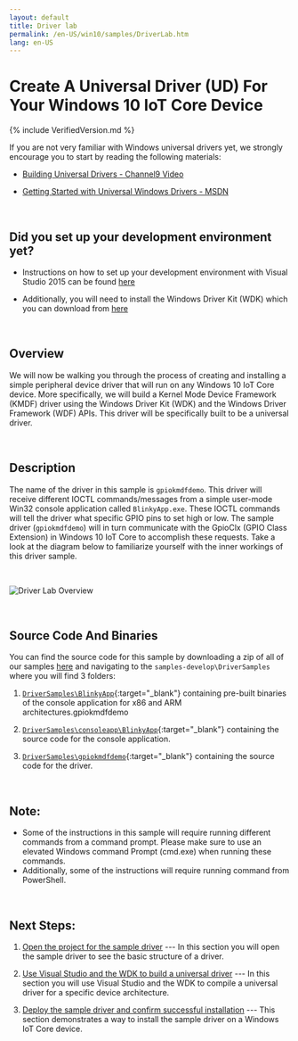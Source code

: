 ```yaml
---
layout: default
title: Driver lab
permalink: /en-US/win10/samples/DriverLab.htm
lang: en-US
---
```


# Create A Universal Driver (UD) For Your Windows 10 IoT Core Device

{% include VerifiedVersion.md %}

If you are not very familiar with Windows universal drivers yet, we strongly encourage you to start by reading the following materials:

* [Building Universal Drivers - Channel9 Video](https://channel9.msdn.com/Blogs/WinHEC/Building-a-Universal-Driver)

* [Getting Started with Universal Windows Drivers - MSDN](https://msdn.microsoft.com/en-us/library/windows/hardware/dn941241(v=vs.85).aspx)

<br/>

## Did you set up your development environment yet?

* Instructions on how to set up your development environment with Visual Studio 2015 can be found [here]({{site.baseurl}}/{{page.lang}}/win10/SetupPCRPI.htm)

* Additionally, you will need to install the Windows Driver Kit (WDK) which you can download from [here](https://msdn.microsoft.com/en-us/windows/hardware/dn913721) 

<br/>

## Overview
We will now be walking you through the process of creating and installing a simple peripheral device driver that will run on any Windows 10 IoT Core device.  More specifically, we will build a Kernel Mode Device Framework (KMDF) driver using the Windows Driver Kit (WDK) and the Windows Driver Framework (WDF) APIs.  This driver will be specifically built to be a universal driver.

<br/>

## Description
The name of the driver in this sample is `gpiokmdfdemo`.  This driver will receive different IOCTL commands/messages from a simple user-mode Win32 console application called `BlinkyApp.exe`.  These IOCTL commands will tell the driver what specific GPIO pins to set high or low.  The sample driver (`gpiokmdfdemo`) will in turn communicate with the GpioClx (GPIO Class Extension) in Windows 10 IoT Core to accomplish these requests.  Take a look at the diagram below to familiarize yourself with the inner workings of this driver sample.

<br/>

![Driver Lab Overview]({{site.baseurl}}/Resources/images/DriverLab/drivers-overview.png)

<br/>

## Source Code And Binaries
You can find the source code for this sample by downloading a zip of all of our samples [here](https://github.com/ms-iot/samples/archive/develop.zip) and navigating to the `samples-develop\DriverSamples` where you will find 3 folders:

1. [`DriverSamples\BlinkyApp`](https://github.com/ms-iot/samples/tree/develop/DriverSamples/BlinkyApp){:target="_blank"} containing pre-built binaries of the console application for x86 and ARM architectures.gpiokmdfdemo

2. [`DriverSamples\consoleapp\BlinkyApp`](https://github.com/ms-iot/samples/tree/develop/DriverSamples/consoleapp/BlinkyApp){:target="_blank"} containing the source code for the console application.

3. [`DriverSamples\gpiokmdfdemo`](https://github.com/ms-iot/samples/tree/develop/DriverSamples/gpiokmdfdemo){:target="_blank"} containing the source code for the driver.

<br/>

## Note:
* Some of the instructions in this sample will require running different commands from a command prompt. Please make sure to use an elevated Windows command Prompt (cmd.exe) when running these commands.
* Additionally, some of the instructions will require running command from PowerShell.

<br/>

## Next Steps:

1. [Open the project for the sample driver]({{site.baseurl}}/{{page.lang}}/win10/samples/DriverLab1.htm) --- In this section you will open the sample driver to see the basic structure of a driver.

2. [Use Visual Studio and the WDK to build a universal driver]({{site.baseurl}}/{{page.lang}}/win10/samples/DriverLab2.htm) --- In this section you will use Visual Studio and the WDK to compile a universal driver for a specific device architecture.

3. [Deploy the sample driver and confirm successful  installation]({{site.baseurl}}/{{page.lang}}/win10/samples/DriverLab3.htm) --- This section demonstrates a way to install the sample driver on a Windows IoT Core device.
